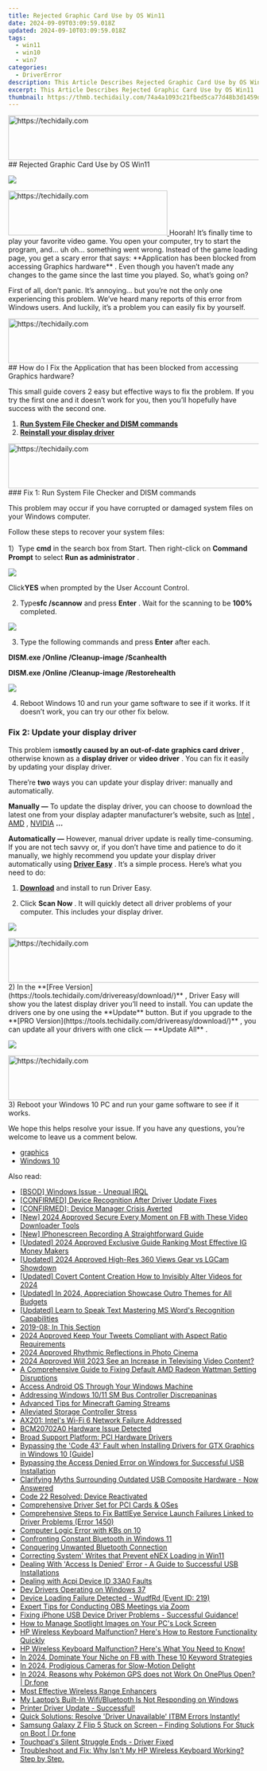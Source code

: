 ```yaml
---
title: Rejected Graphic Card Use by OS Win11
date: 2024-09-09T03:09:59.018Z
updated: 2024-09-10T03:09:59.018Z
tags:
  - win11
  - win10
  - win7
categories:
  - DriverError
description: This Article Describes Rejected Graphic Card Use by OS Win11
excerpt: This Article Describes Rejected Graphic Card Use by OS Win11
thumbnail: https://thmb.techidaily.com/74a4a1093c21fbed5ca77d48b3d1459dd3aa5036bc18134bd1752c7ab7f277b6.jpg
---
```


<!-- affiliate ads begin -->
<a href="https://unicoeye.pxf.io/c/5597632/2134223/18498" target="_top" id="2134223">
  <img src="//a.impactradius-go.com/display-ad/18498-2134223" border="0" alt="https://techidaily.com" width="728" height="90"/>
</a>
<img height="0" width="0" src="https://unicoeye.pxf.io/i/5597632/2134223/18498" style="position:absolute;visibility:hidden;" border="0" />
<!-- affiliate ads end -->
## Rejected Graphic Card Use by OS Win11

![](https://images.drivereasy.com/wp-content/uploads/2017/03/Snap4.jpg)

<!-- affiliate ads begin -->
<a href="https://aligracehair.sjv.io/c/5597632/2115933/19272" target="_top" id="2115933">
  <img src="//a.impactradius-go.com/display-ad/19272-2115933" border="0" alt="https://techidaily.com" width="320" height="90"/>
</a>
<img height="0" width="0" src="https://aligracehair.sjv.io/i/5597632/2115933/19272" style="position:absolute;visibility:hidden;" border="0" />
<!-- affiliate ads end -->
 Hoorah! It’s finally time to play your favorite video game. You open your computer, try to start the program, and… uh oh… something went wrong. Instead of the game loading page, you get a scary error that says: **Application has been blocked from accessing Graphics hardware**  . Even though you haven’t made any changes to the game since the last time you played. So, what’s going on?

 First of all, don’t panic. It’s annoying… but you’re not the only one experiencing this problem. We’ve heard many reports of this error from Windows users. And luckily, it’s a problem you can easily fix by yourself.

<!-- affiliate ads begin -->
<a href="https://ephamedtechinc.pxf.io/c/5597632/2136613/26400" target="_top" id="2136613">
  <img src="//a.impactradius-go.com/display-ad/26400-2136613" border="0" alt="https://techidaily.com" width="728" height="90"/>
</a>
<img height="0" width="0" src="https://ephamedtechinc.pxf.io/i/5597632/2136613/26400" style="position:absolute;visibility:hidden;" border="0" />
<!-- affiliate ads end -->
## How do I Fix the Application that has been blocked from accessing Graphics hardware?

 This small guide covers 2 easy but effective ways to fix the problem.  If you try the first one and it doesn’t work for you, then you’ll hopefully have success with the second one.

1. [**Run System File Checker and DISM commands**](https://bluetties.sjv.io/lxv4pm)
2. [**Reinstall your display driver**](https://coinrule.sjv.io/rqzonv)

<!-- affiliate ads begin -->
<a href="https://appsumo.8odi.net/c/5597632/2130890/7443" target="_top" id="2130890">
  <img src="//a.impactradius-go.com/display-ad/7443-2130890" border="0" alt="https://techidaily.com" width="728" height="90"/>
</a>
<img height="0" width="0" src="https://appsumo.8odi.net/i/5597632/2130890/7443" style="position:absolute;visibility:hidden;" border="0" />
<!-- affiliate ads end -->
### Fix 1: Run System File Checker and DISM commands

 This problem may occur if you have corrupted or damaged system files on your Windows computer.

Follow these steps to recover your system files:

 1）Type **cmd**  in the search box from Start. Then right-click on **Command Prompt**  to select **Run as administrator** .

![](https://images.drivereasy.com/wp-content/uploads/2017/09/img_59b7aea748d7a.png)

 Click**YES** when prompted by the User Account Control.

 2) Type**sfc /scannow**  and press **Enter** . Wait for the scanning to be **100%**  completed.

![](https://images.drivereasy.com/wp-content/uploads/2017/09/img_59b7af1a7f21e.png)

 3) Type the following commands and press **Enter**  after each.

**DISM.exe /Online /Cleanup-image /Scanhealth**
  
**DISM.exe /Online /Cleanup-image /Restorehealth**

![](https://images.drivereasy.com/wp-content/uploads/2017/03/4-15.png)

 4) Reboot Windows 10 and run your game software to see if it works. If it doesn’t work, you can try our other fix below.

### Fix 2: Update your display driver

 This problem is**mostly caused by an out-of-date graphics card driver** , otherwise known as a **display driver** or **video driver** . You can fix it easily by updating your display driver.

 There’re **two**  ways you can update your display driver: manually and automatically.

**Manually —**  To update the display driver, you can choose to download the latest one from your display adapter manufacturer’s website, such as [Intel](https://downloadcenter.intel.com/) , [AMD](http://support.amd.com/en-us/download) , [NVIDIA](http://www.nvidia.com/Download/index.aspx) **…**

**Automatically —** However, manual driver update is really time-consuming. If you are not tech savvy or, if you don’t have time and patience to do it manually, we highly recommend you update your display driver automatically using **[Driver Easy](https://tools.techidaily.com/drivereasy/download/)**  .  It’s a simple process. Here’s what you need to do:

 1) **[Download](https://tools.techidaily.com/drivereasy/download/)**  and install to run Driver Easy.

 2) Click **Scan Now** . It will quickly detect all driver problems of your computer. This includes your display driver.

![](https://images.drivereasy.com/wp-content/uploads/2018/01/img_5a509eed56b24.jpg)

<!-- affiliate ads begin -->
<a href="https://ephamedtechinc.pxf.io/c/5597632/2136625/26400" target="_top" id="2136625">
  <img src="//a.impactradius-go.com/display-ad/26400-2136625" border="0" alt="https://techidaily.com" width="728" height="90"/>
</a>
<img height="0" width="0" src="https://ephamedtechinc.pxf.io/i/5597632/2136625/26400" style="position:absolute;visibility:hidden;" border="0" />
<!-- affiliate ads end -->
 2) In the **[Free Version](https://tools.techidaily.com/drivereasy/download/)**  , Driver Easy will show you the latest display driver you’ll need to install. You can update the drivers one by one using the **Update**  button. But if you upgrade to the **[PRO Version](https://tools.techidaily.com/drivereasy/download/)**  , you can update all your drivers with one click — **Update All** .

![](https://images.drivereasy.com/wp-content/uploads/2018/01/img_5a509f1432541.jpg)

<!-- affiliate ads begin -->
<a href="https://appsumo.8odi.net/c/5597632/2118315/7443" target="_top" id="2118315">
  <img src="//a.impactradius-go.com/display-ad/7443-2118315" border="0" alt="https://techidaily.com" width="728" height="90"/>
</a>
<img height="0" width="0" src="https://appsumo.8odi.net/i/5597632/2118315/7443" style="position:absolute;visibility:hidden;" border="0" />
<!-- affiliate ads end -->
 3) Reboot your Windows 10 PC and run your game software to see if it works.

 We hope this helps resolve your issue. If you have any questions, you’re welcome to leave us a comment below.

* [graphics](https://tools.techidaily.com/drivereasy/download/)
* [Windows 10](https://tools.techidaily.com/drivereasy/download/)

<ins class="adsbygoogle"
     style="display:block"
     data-ad-format="autorelaxed"
     data-ad-client="ca-pub-7571918770474297"
     data-ad-slot="1223367746"></ins>



<ins class="adsbygoogle"
     style="display:block"
     data-ad-client="ca-pub-7571918770474297"
     data-ad-slot="8358498916"
     data-ad-format="auto"
     data-full-width-responsive="true"></ins>

<span class="atpl-alsoreadstyle">Also read:</span>
<div><ul>
<li><a href="https://driver-error.techidaily.com/bsod-windows-issue-unequal-irql/"><u>[BSOD] Windows Issue - Unequal IRQL</u></a></li>
<li><a href="https://driver-error.techidaily.com/confirmed-device-recognition-after-driver-update-fixes/"><u>[CONFIRMED] Device Recognition After Driver Update Fixes</u></a></li>
<li><a href="https://driver-error.techidaily.com/confirmed-device-manager-crisis-averted/"><u>[CONFIRMED]: Device Manager Crisis Averted</u></a></li>
<li><a href="https://facebook-clips.techidaily.com/new-2024-approved-secure-every-moment-on-fb-with-these-video-downloader-tools/"><u>[New] 2024 Approved  Secure Every Moment on FB with These Video Downloader Tools</u></a></li>
<li><a href="https://video-capture.techidaily.com/new-iphonescreen-recording-a-straightforward-guide/"><u>[New] IPhonescreen Recording  A Straightforward Guide</u></a></li>
<li><a href="https://instagram-videos.techidaily.com/updated-2024-approved-exclusive-guide-ranking-most-effective-ig-money-makers/"><u>[Updated] 2024 Approved  Exclusive Guide  Ranking Most Effective IG Money Makers</u></a></li>
<li><a href="https://fox-direct.techidaily.com/updated-2024-approved-high-res-360-views-gear-vs-lgcam-showdown/"><u>[Updated] 2024 Approved  High-Res 360 Views  Gear vs LGCam Showdown</u></a></li>
<li><a href="https://facebook-video-footage.techidaily.com/updated-covert-content-creation-how-to-invisibly-alter-videos-for-2024/"><u>[Updated] Covert Content Creation  How to Invisibly Alter Videos for 2024</u></a></li>
<li><a href="https://fox-helps.techidaily.com/updated-in-2024-appreciation-showcase-outro-themes-for-all-budgets/"><u>[Updated] In 2024, Appreciation Showcase  Outro Themes for All Budgets</u></a></li>
<li><a href="https://extra-approaches.techidaily.com/updated-learn-to-speak-text-mastering-ms-words-recognition-capabilities/"><u>[Updated] Learn to Speak Text  Mastering MS Word's Recognition Capabilities</u></a></li>
<li><a href="https://driver-error.techidaily.com/2019-08-in-this-section/"><u>2019-08: In This Section</u></a></li>
<li><a href="https://twitter-videos.techidaily.com/2024-approved-keep-your-tweets-compliant-with-aspect-ratio-requirements/"><u>2024 Approved  Keep Your Tweets Compliant with Aspect Ratio Requirements</u></a></li>
<li><a href="https://extra-approaches.techidaily.com/2024-approved-rhythmic-reflections-in-photo-cinema/"><u>2024 Approved  Rhythmic Reflections in Photo Cinema</u></a></li>
<li><a href="https://facebook-clips.techidaily.com/2024-approved-will-2023-see-an-increase-in-televising-video-content/"><u>2024 Approved  Will 2023 See an Increase in Televising Video Content?</u></a></li>
<li><a href="https://driver-error.techidaily.com/a-comprehensive-guide-to-fixing-default-amd-radeon-wattman-setting-disruptions/"><u>A Comprehensive Guide to Fixing Default AMD Radeon Wattman Setting Disruptions</u></a></li>
<li><a href="https://driver-error.techidaily.com/access-android-os-through-your-windows-machine/"><u>Access Android OS Through Your Windows Machine</u></a></li>
<li><a href="https://driver-error.techidaily.com/addressing-windows-1011-sm-bus-controller-discrepaninas/"><u>Addressing Windows 10/11 SM Bus Controller Discrepaninas</u></a></li>
<li><a href="https://desktop-recording.techidaily.com/advanced-tips-for-minecraft-gaming-streams/"><u>Advanced Tips for Minecraft Gaming Streams</u></a></li>
<li><a href="https://driver-error.techidaily.com/alleviated-storage-controller-stress/"><u>Alleviated Storage Controller Stress</u></a></li>
<li><a href="https://driver-error.techidaily.com/ax201-intels-wi-fi-6-network-failure-addressed/"><u>AX201: Intel's Wi-Fi 6 Network Failure Addressed</u></a></li>
<li><a href="https://driver-error.techidaily.com/bcm20702a0-hardware-issue-detected/"><u>BCM20702A0 Hardware Issue Detected</u></a></li>
<li><a href="https://driver-error.techidaily.com/broad-support-platform-pci-hardware-drivers/"><u>Broad Support Platform: PCI Hardware Drivers</u></a></li>
<li><a href="https://driver-error.techidaily.com/bypassing-the-code-43-fault-when-installing-drivers-for-gtx-graphics-in-windows-10-guide/"><u>Bypassing the 'Code 43' Fault when Installing Drivers for GTX Graphics in Windows 10 [Guide]</u></a></li>
<li><a href="https://driver-error.techidaily.com/bypassing-the-access-denied-error-on-windows-for-successful-usb-installation/"><u>Bypassing the Access Denied Error on Windows for Successful USB Installation</u></a></li>
<li><a href="https://driver-error.techidaily.com/clarifying-myths-surrounding-outdated-usb-composite-hardware-now-answered/"><u>Clarifying Myths Surrounding Outdated USB Composite Hardware - Now Answered</u></a></li>
<li><a href="https://driver-error.techidaily.com/code-22-resolved-device-reactivated/"><u>Code 22 Resolved: Device Reactivated</u></a></li>
<li><a href="https://driver-error.techidaily.com/comprehensive-driver-set-for-pci-cards-and-oses/"><u>Comprehensive Driver Set for PCI Cards & OSes</u></a></li>
<li><a href="https://driver-error.techidaily.com/comprehensive-steps-to-fix-battleye-service-launch-failures-linked-to-driver-problems-error-1450/"><u>Comprehensive Steps to Fix BattlEye Service Launch Failures Linked to Driver Problems (Error 1450)</u></a></li>
<li><a href="https://driver-error.techidaily.com/computer-logic-error-with-kbs-on-10/"><u>Computer Logic Error with KBs on 10</u></a></li>
<li><a href="https://driver-error.techidaily.com/confronting-constant-bluetooth-in-windows-11/"><u>Confronting Constant Bluetooth in Windows 11</u></a></li>
<li><a href="https://driver-error.techidaily.com/conquering-unwanted-bluetooth-connection/"><u>Conquering Unwanted Bluetooth Connection</u></a></li>
<li><a href="https://driver-error.techidaily.com/correcting-system-writes-that-prevent-enex-loading-in-win11/"><u>Correcting System' Writes that Prevent eNEX Loading in Win11</u></a></li>
<li><a href="https://driver-error.techidaily.com/dealing-with-access-is-denied-error-a-guide-to-successful-usb-installations/"><u>Dealing With 'Access Is Denied' Error - A Guide to Successful USB Installations</u></a></li>
<li><a href="https://driver-error.techidaily.com/dealing-with-acpi-device-id-33a0-faults/"><u>Dealing with Acpi Device ID 33A0 Faults</u></a></li>
<li><a href="https://driver-error.techidaily.com/dev-drivers-operating-on-windows-37/"><u>Dev Drivers Operating on Windows 37</u></a></li>
<li><a href="https://driver-error.techidaily.com/device-loading-failure-detected-wudfrd-event-id-219/"><u>Device Loading Failure Detected - WudfRd (Event ID: 219)</u></a></li>
<li><a href="https://on-screen-recording.techidaily.com/expert-tips-for-conducting-obs-meetings-via-zoom/"><u>Expert Tips for Conducting OBS Meetings via Zoom</u></a></li>
<li><a href="https://driver-error.techidaily.com/1721098264911-fixing-iphone-usb-device-driver-problems-successful-guidance/"><u>Fixing iPhone USB Device Driver Problems - Successful Guidance!</u></a></li>
<li><a href="https://win11-tips.techidaily.com/how-to-manage-spotlight-images-on-your-pcs-lock-screen/"><u>How to Manage Spotlight Images on Your PC's Lock Screen</u></a></li>
<li><a href="https://driver-error.techidaily.com/1721098464023-hp-wireless-keyboard-malfunction-heres-how-to-restore-functionality-quickly/"><u>HP Wireless Keyboard Malfunction? Here's How to Restore Functionality Quickly</u></a></li>
<li><a href="https://driver-error.techidaily.com/1721096910208-hp-wireless-keyboard-malfunction-heres-what-you-need-to-know/"><u>HP Wireless Keyboard Malfunction? Here's What You Need to Know!</u></a></li>
<li><a href="https://facebook-video-recording.techidaily.com/in-2024-dominate-your-niche-on-fb-with-these-10-keyword-strategies/"><u>In 2024, Dominate Your Niche on FB with These 10 Keyword Strategies</u></a></li>
<li><a href="https://extra-skills.techidaily.com/in-2024-prodigious-cameras-for-slow-motion-delight/"><u>In 2024, Prodigious Cameras for Slow-Motion Delight</u></a></li>
<li><a href="https://android-pokemon-go.techidaily.com/in-2024-reasons-why-pokemon-gps-does-not-work-on-oneplus-open-drfone-by-drfone-virtual-android/"><u>In 2024, Reasons why Pokémon GPS does not Work On OnePlus Open? | Dr.fone</u></a></li>
<li><a href="https://buynow-tips.techidaily.com/most-effective-wireless-range-enhancers/"><u>Most Effective Wireless Range Enhancers</u></a></li>
<li><a href="https://driver-error.techidaily.com/1721102190441-my-laptops-built-in-wifibluetooth-is-not-responding-on-windows/"><u>My Laptop’s Built-In Wifi/Bluetooth Is Not Responding on Windows</u></a></li>
<li><a href="https://driver-error.techidaily.com/1721104429316-printer-driver-update-successful/"><u>Printer Driver Update - Successful!</u></a></li>
<li><a href="https://driver-error.techidaily.com/1721103492046-quick-solutions-resolve-driver-unavailable-itbm-errors-instantly/"><u>Quick Solutions: Resolve 'Driver Unavailable' ITBM Errors Instantly!</u></a></li>
<li><a href="https://fix-guide.techidaily.com/samsung-galaxy-z-flip-5-stuck-on-screen-finding-solutions-for-stuck-on-boot-drfone-by-drfone-fix-android-problems-fix-android-problems/"><u>Samsung Galaxy Z Flip 5 Stuck on Screen – Finding Solutions For Stuck on Boot | Dr.fone</u></a></li>
<li><a href="https://driver-error.techidaily.com/1721101175144-touchpads-silent-struggle-ends-driver-fixed/"><u>Touchpad's Silent Struggle Ends - Driver Fixed</u></a></li>
<li><a href="https://driver-error.techidaily.com/1721104378487-troubleshoot-and-fix-why-isnt-my-hp-wireless-keyboard-working-step-by-step/"><u>Troubleshoot and Fix: Why Isn't My HP Wireless Keyboard Working? Step by Step.</u></a></li>
</ul></div>
